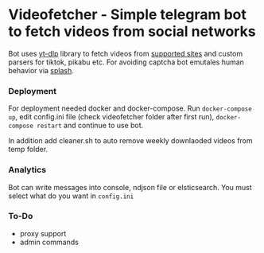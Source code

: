 # Videofetcher - Simple telegram bot to fetch videos from social networks

Bot uses [yt-dlp](https://github.com/yt-dlp/yt-dlp) library to fetch videos from [supported sites](https://ytdl-org.github.io/youtube-dl/supportedsites.html) and custom parsers for tiktok, pikabu etc.
For avoiding captcha bot emutales human behavior via [splash](https://splash.readthedocs.io/en/stable/index.html).

### Deployment

For deployment needed docker and docker-compose.
Run ```docker-compose up```, edit config.ini file (check videofetcher folder after first run), ```docker-compose restart``` and continue to use bot.

In addition add cleaner.sh to auto remove weekly downlaoded videos from temp folder.


### Analytics

Bot can write messages into console, ndjson file or elsticsearch. You must select what do you want in `config.ini`

### To-Do

- proxy support
- admin commands
